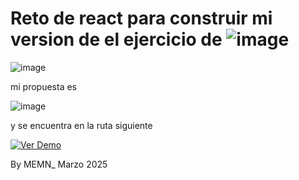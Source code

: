 # Reto de react para construir mi version de el ejercicio de ![image](https://github.com/user-attachments/assets/54ac7fd3-14a6-4612-bff0-7851f227b545)

![image](https://github.com/user-attachments/assets/cd996e42-8aed-4731-b7f8-cdc16205d67b)

mi propuesta es 

![image](https://github.com/user-attachments/assets/6ae38fb3-6106-4593-8824-60c360800a44)

 y se encuentra en la ruta siguiente

[![Ver Demo](https://img.shields.io/badge/Ver%20Demo-GitHub%20Pages-blue?style=for-the-badge)](https://menm-hrry.github.io/MENM-HRRY-Reto_react-FreecodeCamp/)


 By MEMN_ Marzo 2025 
